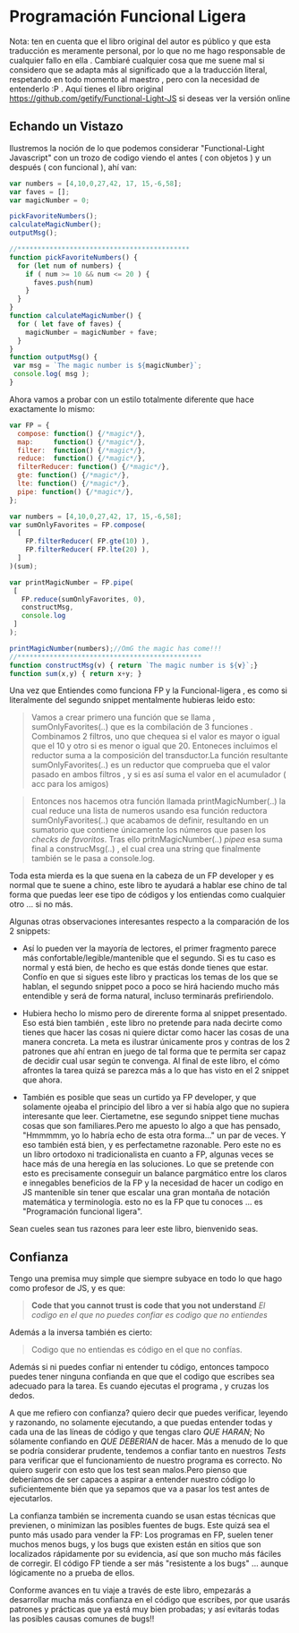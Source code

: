 # Programación Funcional Ligera
Nota: ten en cuenta que el libro original del autor es público
y que esta traducción es meramente personal, por lo que 
no me hago responsable de cualquier fallo en ella . 
Cambiaré cualquier cosa que me suene mal si considero que se adapta más al significado que a la traducción literal, respetando en todo momento al maestro , pero con la necesidad
de entenderlo :P . 
Aquí tienes el libro original https://github.com/getify/Functional-Light-JS si deseas ver la versión online 

## Echando un Vistazo
Ilustremos la noción de lo que podemos considerar "Functional-Light Javascript" con un trozo de codigo viendo el antes ( con objetos ) y un después ( con funcional ), ahí van: 

```javascript
var numbers = [4,10,0,27,42, 17, 15,-6,58];
var faves = [];
var magicNumber = 0;

pickFavoriteNumbers();
calculateMagicNumber();
outputMsg();

//*******************************************
function pickFavoriteNumbers() {
  for (let num of numbers) {
    if ( num >= 10 && num <= 20 ) {
      faves.push(num)
    }
  } 
}
function calculateMagicNumber() {
  for ( let fave of faves) {
    magicNumber = magicNumber + fave; 
  }
}
function outputMsg() {
 var msg = `The magic number is ${magicNumber}`;
 console.log( msg );
}
```
Ahora vamos a probar con un estilo totalmente diferente que hace exactamente lo mismo:
```javascript
var FP = {
  compose: function() {/*magic*/},
  map:     function() {/*magic*/},
  filter:  function() {/*magic*/},
  reduce:  function() {/*magic*/},
  filterReducer: function() {/*magic*/},
  gte: function() {/*magic*/},
  lte: function() {/*magic*/},
  pipe: function() {/*magic*/},
};

var numbers = [4,10,0,27,42, 17, 15,-6,58];
var sumOnlyFavorites = FP.compose(
  [
    FP.filterReducer( FP.gte(10) ),
    FP.filterReducer( FP.lte(20) ),
  ]
)(sum);

var printMagicNumber = FP.pipe(
 [
   FP.reduce(sumOnlyFavorites, 0),
   constructMsg,
   console.log
 ]
);

printMagicNumber(numbers);//OmG the magic has come!!!
//**********************************************
function constructMsg(v) { return `The magic number is ${v}`;} 
function sum(x,y) { return x+y; }

```
Una vez que Entiendes como funciona FP y la Funcional-ligera , es como si literalmente del segundo snippet mentalmente hubieras leido esto:
> Vamos a crear primero una función que se llama , sumOnlyFavorites(..) que es la combilación de 3 funciones . Combinamos 2 filtros, uno que chequea si el valor es mayor o igual que el 10 y otro si es menor o igual que 20. Entoneces incluimos el reductor suma a la composición del transductor.La función resultante sumOnlyFavorites(..) es un reductor que comprueba que el valor pasado en ambos filtros , y si es así suma el valor en el acumulador ( acc para los amigos)

>Entonces nos hacemos otra función llamada printMagicNumber(..) la cual reduce una lista de numeros usando esa función reductora sumOnlyFavorites(..) que acabamos de definir, resultando en un sumatorio que contiene únicamente los números que pasen los _checks de favoritos_. Tras ello pritnMagicNumber(..) _pipea_  esa suma final a construcMsg(..) , el cual crea una string que finalmente también se le pasa a console.log. 

Toda esta mierda es la que suena en la cabeza de un FP developer y es normal que te suene a chino, este libro te ayudará a hablar ese chino de tal forma que puedas leer ese tipo de códigos y los entiendas como cualquier otro ... si no más.

Algunas otras observaciones interesantes respecto a la comparación de los 2 snippets:

   * Así lo pueden ver la mayoría de lectores, el primer fragmento parece más confortable/legible/mantenible que el segundo. Si es tu caso es normal y está bien, de hecho es que estás donde tienes que estar. Confío en que si sigues este libro y practicas los temas de los que se hablan, el segundo snippet poco a poco se hirá haciendo mucho más entendible y será de forma natural, incluso terminarás prefiriendolo.
    
   * Hubiera hecho lo mismo pero de direrente forma al snippet presentado. Eso está bien también , este libro no pretende para nada decirte como tienes que hacer las cosas ni quiere dictar como hacer las cosas de una manera concreta. La meta es ilustrar únicamente pros y contras de los 2 patrones que ahí entran en juego de tal forma que te permita ser capaz de decidir cual usar según te convenga. Al final de este libro, el cómo afrontes la tarea quizá se parezca más a lo que has visto en el 2 snippet que ahora.
    
   * También es posible que seas un curtido ya FP developer, y que solamente ojeaba el principio del libro a ver si había algo que no supiera interesante que leer. Ciertametne, ese segundo snippet tiene muchas cosas que son familiares.Pero me apuesto lo algo a que has pensado, "Hmmmmm, yo lo habría echo de esta otra forma..." un par de veces. Y eso también está bien, y es perfectametne razonable. Pero este no es un libro ortodoxo ni tradicionalista en cuanto a FP, algunas veces se hace más de una heregía en las soluciones. Lo que se pretende con esto es precisamente conseguir un balance pargmático entre los claros e innegables beneficios de la FP y la necesidad de hacer un codigo en JS mantenible sin tener que escalar una gran montaña de notación matemática y terminología. esto no es la FP que tu conoces ... es "Programación funcional ligera".
   
Sean cueles sean tus razones para leer este libro, bienvenido seas.

## Confianza
Tengo una premisa muy simple que siempre subyace en todo lo que hago como profesor de JS, y es que:
> __Code that you cannot trust is code that you not understand__ _El codigo en el que no puedes confiar es codigo que no entiendes_

Además a la inversa también es cierto:
>    Codigo que no entiendas es código en el que no confías. 

Además si ni puedes confiar ni entender tu código, entonces tampoco puedes tener ninguna confianda  en que que el codigo que escribes sea adecuado para la tarea.
Es cuando ejecutas el programa , y cruzas los dedos.

A que me refiero con confianza? quiero decir que puedes verificar, leyendo y razonando, no solamente ejecutando, a que puedas entender todas y cada una de las líneas de código y que tengas claro _QUE HARAN_; No sólamente confiando en _QUE DEBERIAN_ de hacer. Más a menudo de lo que se podría considerar prudente, tendemos a confiar tanto en nuestros _Tests_ para verificar que el funcionamiento de nuestro programa es correcto. No quiero sugerir con esto que los test sean malos.Pero pienso que deberíamos de ser capaces a aspirar a entender nuestro código lo suficientemente bién que ya sepamos que va a pasar los test antes de ejecutarlos.

La confianza también se incrementa cuando se usan estas técnicas que previenen, o minimizan las posibles fuentes de bugs. Este quizá sea el punto más usado para vender la FP: Los programas en FP, suelen tener muchos menos bugs, y los bugs que existen están en sitios que son localizados rápidamente por su evidencia, así que son mucho más fáciles de corregir. El código FP tiende a ser más "resistente a los bugs" ... aunque lógicamente no a prueba de ellos.
 
Conforme avances en tu viaje a través de este libro, empezarás a desarrollar mucha más confianza en el código que escribes, por que usarás patrones y prácticas que ya está muy bien probadas; y así evitarás todas las posibles causas comunes de bugs!!

   
